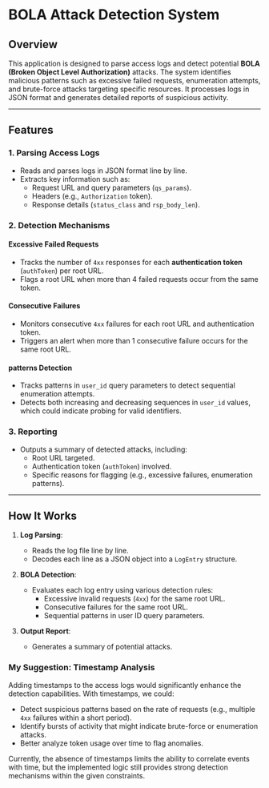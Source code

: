 # BOLA Attack Detection System

## Overview
This application is designed to parse access logs and detect potential **BOLA (Broken Object Level Authorization)** attacks. The system identifies malicious patterns such as excessive failed requests, enumeration attempts, and brute-force attacks targeting specific resources. It processes logs in JSON format and generates detailed reports of suspicious activity.

---

## Features
### 1. **Parsing Access Logs**
   - Reads and parses logs in JSON format line by line.
   - Extracts key information such as:
     - Request URL and query parameters (`qs_params`).
     - Headers (e.g., `Authorization` token).
     - Response details (`status_class` and `rsp_body_len`).

### 2. **Detection Mechanisms**
#### **Excessive Failed Requests**
   - Tracks the number of `4xx` responses for each **authentication token** (`authToken`) per root URL.
   - Flags a root URL when more than 4 failed requests occur from the same token.

#### **Consecutive Failures**
   - Monitors consecutive `4xx` failures for each root URL and authentication token.
   - Triggers an alert when more than 1 consecutive failure occurs for the same root URL.

#### **patterns Detection**
   - Tracks patterns in `user_id` query parameters to detect sequential enumeration attempts.
   - Detects both increasing and decreasing sequences in `user_id` values, which could indicate probing for valid identifiers.

### 3. **Reporting**
   - Outputs a summary of detected attacks, including:
     - Root URL targeted.
     - Authentication token (`authToken`) involved.
     - Specific reasons for flagging (e.g., excessive failures, enumeration patterns).

---

## How It Works
1. **Log Parsing**:
   - Reads the log file line by line.
   - Decodes each line as a JSON object into a `LogEntry` structure.

2. **BOLA Detection**:
   - Evaluates each log entry using various detection rules:
     - Excessive invalid requests (`4xx`) for the same root URL.
     - Consecutive failures for the same root URL.
     - Sequential patterns in user ID query parameters.

3. **Output Report**:
   - Generates a summary of potential attacks.

### My Suggestion: Timestamp Analysis

Adding timestamps to the access logs would significantly enhance the detection capabilities. With timestamps, we could:
- Detect suspicious patterns based on the rate of requests (e.g., multiple `4xx` failures within a short period).
- Identify bursts of activity that might indicate brute-force or enumeration attacks.
- Better analyze token usage over time to flag anomalies.

Currently, the absence of timestamps limits the ability to correlate events with time, but the implemented logic still provides strong detection mechanisms within the given constraints.




